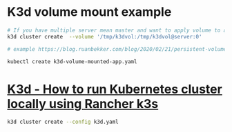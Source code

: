 # K3d volume mount example
```bash
# If you have multiple server mean master and want to apply volume to all then use server:* and if there are separate agent then add agent along with server like `server:0;agent:*` which refers volume mount for server-0 and all agent. Agent is worker
k3d cluster create  --volume '/tmp/k3dvol:/tmp/k3dvol@server:0'

# example https://blog.ruanbekker.com/blog/2020/02/21/persistent-volumes-with-k3d-kubernetes/

kubectl create k3d-volume-mounted-app.yaml
```
# [K3d - How to run Kubernetes cluster locally using Rancher k3s](https://youtu.be/mCesuGk-Fks)

```bash
k3d cluster create --config k3d.yaml
```
